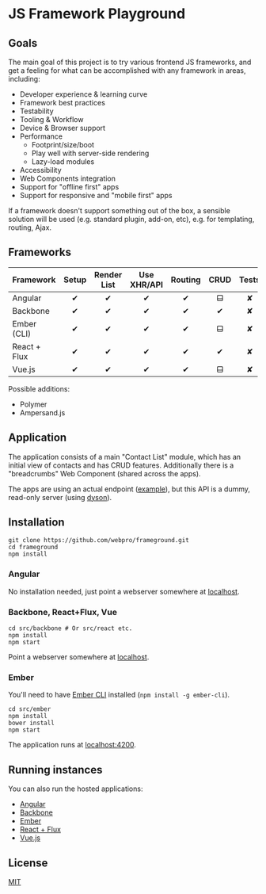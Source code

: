 # JS Framework Playground

## Goals

The main goal of this project is to try various frontend JS frameworks, and get a feeling for what can be accomplished with any framework in areas, including:

* Developer experience & learning curve
* Framework best practices
* Testability
* Tooling & Workflow
* Device & Browser support
* Performance
    * Footprint/size/boot
    * Play well with server-side rendering
    * Lazy-load modules
* Accessibility
* Web Components integration
* Support for "offline first" apps
* Support for responsive and "mobile first" apps

If a framework doesn't support something out of the box, a sensible solution will be used (e.g. standard plugin, add-on, etc), e.g. for templating, routing, Ajax.

## Frameworks

Framework | Setup | Render List | Use XHR/API | Routing | CRUD | Tests
:--|:-:|:-:|:-:|:-:|:-:|:-:
Angular | ✔︎ | ✔︎ | ✔︎ | ✔︎ | ⬓ | ✘
Backbone | ✔︎ | ✔︎ | ✔︎ | ✔︎ | ✔︎ | ✘
Ember (CLI) | ✔︎ | ✔︎ | ✔︎ | ✔︎ | ⬓ | ✘
React + Flux | ✔︎ | ✔︎ | ✔︎ | ✔︎ | ✔︎ | ✘
Vue.js | ✔︎ | ✔︎ | ✔︎ | ✔︎ | ⬓ | ✘

Possible additions:

* Polymer
* Ampersand.js

## Application

The application consists of a main "Contact List" module, which has an initial view of contacts and has CRUD features. Additionally there is a "breadcrumbs" Web Component (shared across the apps).

The apps are using an actual endpoint ([example](http://frameground.webpro.nl/contacts)), but this API is a dummy, read-only server (using [dyson](http://webpro.github.io/dyson/)).

## Installation

    git clone https://github.com/webpro/frameground.git
    cd frameground
    npm install

### Angular
    
No installation needed, just point a webserver somewhere at [localhost](http://localhost/path/to/frameground/src/angular/).

### Backbone, React+Flux, Vue



    cd src/backbone # Or src/react etc.
    npm install
    npm start

Point a webserver somewhere at [localhost](http://localhost/path/to/frameground/src/react-flux/).

### Ember

You'll need to have [Ember CLI](http://www.ember-cli.com/) installed (`npm install -g ember-cli`).

    cd src/ember
    npm install
    bower install
    npm start

The application runs at [localhost:4200](http://localhost:4200).

## Running instances

You can also run the hosted applications:

* [Angular](http://webpro.github.io/frameground/src/angular/)
* [Backbone](http://webpro.github.io/frameground/src/backbone/)
* [Ember](http://webpro.github.io/frameground/src/ember/dist/)
* [React + Flux](http://webpro.github.io/frameground/src/react-flux/)
* [Vue.js](http://webpro.github.io/frameground/src/vue/)

## License

[MIT](http://webpro.mit-license.org/)
